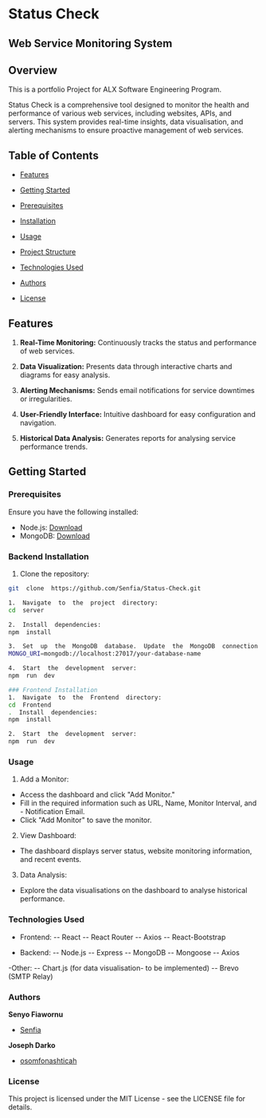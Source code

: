 # Status Check

## Web Service Monitoring System

## Overview

This is a portfolio Project for ALX Software Engineering Program.

Status Check is a comprehensive tool designed to monitor the health and performance of various web services, including websites, APIs, and servers. This system provides real-time insights, data visualisation, and alerting mechanisms to ensure proactive management of web services.

## Table of Contents

- [Features](#features)

- [Getting Started](#getting-started)

- [Prerequisites](#prerequisites)

- [Installation](#installation)

- [Usage](#usage)

- [Project Structure](#project-structure)

- [Technologies Used](#technologies-used)

- [Authors](#authors)

- [License](#license)

## Features

1.  **Real-Time Monitoring:** Continuously tracks the status and performance of web services.

2.  **Data Visualization:** Presents data through interactive charts and diagrams for easy analysis.

3.  **Alerting Mechanisms:** Sends email notifications for service downtimes or irregularities.

4.  **User-Friendly Interface:** Intuitive dashboard for easy configuration and navigation.

5.  **Historical Data Analysis:** Generates reports for analysing service performance trends.

## Getting Started

### Prerequisites

Ensure you have the following installed:

- Node.js: [Download](https://nodejs.org/)
- MongoDB: [Download](https://www.mongodb.com/try/download/community)

### Backend Installation

1. Clone the repository:

```bash
git  clone  https://github.com/Senfia/Status-Check.git

1.  Navigate  to  the  project  directory:
cd  server

2.  Install  dependencies:
npm  install

3.  Set  up  the  MongoDB  database.  Update  the  MongoDB  connection  string  in  .env:
MONGO_URI=mongodb://localhost:27017/your-database-name

4.  Start  the  development  server:
npm  run  dev

### Frontend Installation
1.  Navigate  to  the  Frontend  directory:
cd  Frontend
.  Install  dependencies:
npm  install

2.  Start  the  development  server:
npm  run  dev

```

### Usage

1.  Add a Monitor:

- Access the dashboard and click "Add Monitor."
- Fill in the required information such as URL, Name, Monitor Interval, and - Notification Email.
- Click "Add Monitor" to save the monitor.

2.  View Dashboard:

- The dashboard displays server status, website monitoring information, and recent events.

3.  Data Analysis:

- Explore the data visualisations on the dashboard to analyse historical performance.

### Technologies Used

- Frontend:
  -- React
  -- React Router
  -- Axios
  -- React-Bootstrap

- Backend:
  -- Node.js
  -- Express
  -- MongoDB
  -- Mongoose
  -- Axios

-Other:
-- Chart.js (for data visualisation- to be implemented)
-- Brevo (SMTP Relay)

### Authors

**Senyo Fiawornu**

- [Senfia](https://github.com/Senfia)

**Joseph Darko**

- [osomfonashticah](https://github.com/osomfonashticah)

### License

This project is licensed under the MIT License - see the LICENSE file for details.
